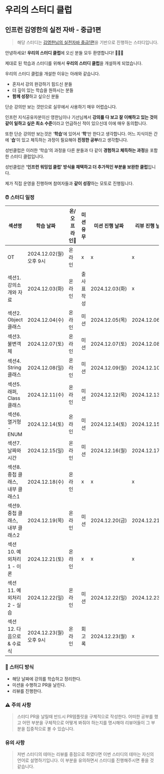 # 우리의 스터디 클럽

## 인프런 김영한의 실전 자바 - 중급1편

> 해당 스터디는 [김영한님의 실전자바 중급1편](https://inf.run/x9XDk)을 기반으로 진행하는 스터디입니다.

안녕하세요! **우리의 스터디 클럽**에 오신 분들 모두 환영합니다! 🎉🎉🎉

제대로 된 학습과 스터디를 위해서 **우리의 스터디 클럽**을 개설하게 되었습니다.

우리의 스터디 클럽을 개설한 이유는 아래와 같습니다.

- 혼자서 강의 완강하기 힘드신 분들
- 더 깊이 있는 학습을 원하시는 분들
- **함께 성장**하고 싶으신 분들

단순 강의만 보는 것만으로 실무에서 사용하기 매우 어렵습니다.

인프런 지식공유자분이신 영한님이나 기선님께서 **강의를 다 보고 잘 이해하고 있는 것이 같이 일하고 싶은 최소 수준**이라고 언급하신 적이 있으신데 이에 매우 동의합니다.

또한 단순 강의만 보는것은 ‘**학습**’에 있어서 ‘**학**’만 한다고 생각합니다. 어느 지식이든 간에 ‘**습**’이 있고 체득하는 과정이 필요해야 **진정한 공부**라고 생각합니다.

성빈클럽은 이러한 ‘학습’의 과정을 다른 분들과 다 같이 **경험하고 체득하는 과정**을 포함한 스터디 클럽입니다.

성빈클럽은 **‘인프런 워밍업 클럽’ 방식을 채택하고 더 추가적인 부분을 보완한 클럽**입니다.

제가 직접 운영을 진행하며 참여자들과 **같이 성장**하는 모토로 진행됩니다.

### ⏰ 스터디 일정

| 섹션명                           | 학습 날짜               | 온/오프라인 | 미션유무    | 미션 진행 날짜 | 리뷰 진행 날짜 |
| -------------------------------- | ----------------------- | ----------- | ----------- | -------------- | -------------- |
| OT                               | 2024.12.02(월) 오후 9시 | 온라인      | x           | x              | x              |
| 섹션1. 강의소개와 자료           | 2024.12.03(화)          | 온라인      | 출사표 작성 | 2024.12.03(화) | x              |
| 섹션2. Object 클래스             | 2024.12.04(수)          | 온라인      | 미션        | 2024.12.05(목) | 2024.12.06(금) |
| 섹션3. 불변객체                  | 2024.12.07(토)          | 온라인      | 미션        | 2024.12.07(토) | 2024.12.08(일) |
| 섹션4. String 클래스             | 2024.12.08(일)          | 온라인      | 미션        | 2024.12.09(월) | 2024.12.10(화) |
| 섹션5. 래퍼, Class 클래스        | 2024.12.11(수)          | 온라인      | 미션        | 2024.12.12(목) | 2024.12.13(금) |
| 섹션6. 열거형 - ENUM             | 2024.12.14(토)          | 온라인      | 미션        | 2024.12.14(토) | 2024.12.15(일) |
| 섹션7. 날짜와 시간               | 2024.12.15(일)          | 온라인      | 미션        | 2024.12.16(월) | 2024.12.17(화) |
| 섹션8. 중첩 클래스, 내부 클래스1 | 2024.12.18(수)          | 온라인      | x           | x              | x              |
| 섹션9. 중첩 클래스, 내부 클래스2 | 2024.12.19(목)          | 온라인      | 미션        | 2024.12.20(금) | 2024.12.21(토) |
| 섹션10. 예외처리1 - 이론         | 2024.12.21(토)          | 온라인      | x           | x              | x              |
| 섹션11. 예외처리2 - 실습         | 2024.12.22(일)          | 온라인      | 미션        | 2024.12.22(일) | 2024.12.23(월) |
| 섹션12. 다음으로 & 수료식        | 2024.12.23(월) 오후 9시 | 온라인      | 회고록      | 2024.12.23(월) | x              |

### 📖 스터디 방식

- 해당 날짜에 강의를 학습하고 정리한다.
- 미션을 수행하고 PR을 날린다.
- 리뷰를 진행한다.

### ⚠️ 주의 사항

> 스터디 PR을 날릴때 반드시 PR템플릿을 구체적으로 작성한다. 어떠한 공부를 했고 어떤 부분을 구체적으로 어떻게 봐줘야 하는지를 명시해야 리뷰어들이 그 부분을 집중적으로 볼 수 있습니다.

### 유의 사항

> 저번 스터디의 테마는 리뷰를 중점으로 하였다면 이번 스터디의 테마는 자신의 언어로 설명하기입니다. 이 부분을 유의하면서 스터디를 진행해주시면 좋을 것 같습니다.
